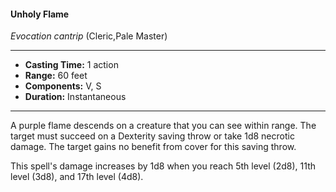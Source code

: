 #### Unholy Flame
*Evocation cantrip* (Cleric,Pale Master)
___
- **Casting Time:** 1 action
- **Range:** 60 feet
- **Components:** V, S
- **Duration:** Instantaneous
---
A purple flame descends on a creature that you can see within range. The target must succeed on a Dexterity saving throw or take 1d8 necrotic damage. The target gains no benefit from cover for this saving throw.

This spell's damage increases by 1d8 when you reach 5th level (2d8), 11th level (3d8), and 17th level (4d8).
